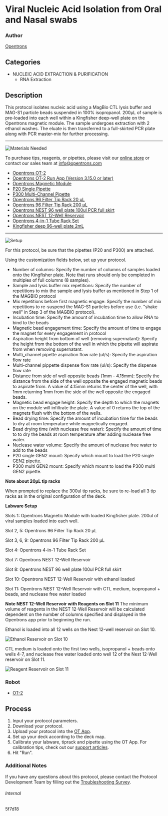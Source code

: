 # Viral Nucleic Acid Isolation from Oral and Nasal swabs

### Author
[Opentrons](https://opentrons.com/)

## Categories
* NUCLEIC ACID EXTRACTION & PURIFICATION
	* RNA Extraction

## Description
This protocol isolates nucleic acid using a MagBio CTL lysis buffer and MAG-S1 particle beads suspended in 100% isopropanol. 200µL of sample is pre-loaded into each well within a Kingfisher deep-well plate on the Opentrons magnetic module. The sample undergoes extraction with 2 ethanol washes. The eluate is then transferred to a full-skirted PCR plate along with PCR master-mix for further processing.

---
![Materials Needed](https://s3.amazonaws.com/opentrons-protocol-library-website/custom-README-images/001-General+Headings/materials.png)

To purchase tips, reagents, or pipettes, please visit our [online store](https://shop.opentrons.com/) or contact our sales team at [info@opentrons.com](mailto:info@opentrons.com)

* [Opentrons OT-2](https://shop.opentrons.com/collections/ot-2-robot/products/ot-2)
* [Opentrons OT-2 Run App (Version 3.15.0 or later)](https://opentrons.com/ot-app/)
* [Opentrons Magnetic Module](https://opentrons.com/modules/)
* [P20 Single Pipette](https://shop.opentrons.com/collections/ot-2-robot/products/single-channel-electronic-pipette)
* [P300 Multi-Channel Pipette](https://shop.opentrons.com/collections/ot-2-robot/products/8-channel-electronic-pipette)
* [Opentrons 96 Filter Tip Rack 20 µL](https://labware.opentrons.com/opentrons_96_filtertiprack_20ul?category=tipRack)
* [Opentrons 96 Filter Tip Rack 200 µL](https://labware.opentrons.com/opentrons_96_filtertiprack_200ul?category=tipRack)
* [Opentrons NEST 96 well plate 100ul PCR full skirt](https://labware.opentrons.com/?category=wellPlate)
* [Opentrons NEST 12-Well Reservoir](https://shop.opentrons.com/collections/reservoirs/products/nest-12-well-reservoir-15-ml)
* [Opentrons 4-in-1 Tube Rack Set](https://shop.opentrons.com/collections/racks-and-adapters/products/tube-rack-set-1)
* [Kingfisher deep 96-well plate 2mL](https://www.thermofisher.com/order/catalog/product/95040450?ICID=search-product#/95040450?ICID=search-product)



---
![Setup](https://s3.amazonaws.com/opentrons-protocol-library-website/custom-README-images/001-General+Headings/Setup.png)

For this protocol, be sure that the pipettes (P20 and P300) are attached.

Using the customization fields below, set up your protocol.
* Number of columns: Specify the number of columns of samples loaded onto the Kingfisher plate. Note that runs should only be completed in multiples of full columns (8 samples).
* Sample and lysis buffer mix repetitions: Specify the number of repetitions to mix the sample and lysis buffer as mentioned in Step 1 of the MAGBIO protocol
* Mix repetitions before first magnetic engage: Specify the number of mix repetitions to re-suspend the MAG-S1 particles before use (i.e. "shake well" in Step 3 of the MAGBIO protocol).
* Incubation time: Specify the amount of incubation time to allow RNA to bind to the beads
* Magnetic bead engagement time: Specify the amount of time to engage the magnet for every engagement in protocol
* Aspiration height from bottom of well (removing supernatant): Specify the height from the bottom of the well in which the pipette will aspirate from when removing supernatant.
* Multi_channel pipette aspiration flow rate (ul/s): Specify the aspiration flow rate
* Multi-channel pippette dispense flow rate (ul/s): Specify the dispense flow rate
* Distance from side of well opposite beads (1mm - 4.15mm): Specify the distance from the side of the well opposite the engaged magnetic beads to aspirate from. A value of 4.15mm returns the center of the well, with 1mm returning 1mm from the side of the well opposite the engaged beads.
* Magnetic bead engage height: Specify the depth to which the magnets on the module will infiltrate the plate. A value of 0 returns the top of the magnets flush with the bottom of the wells.
* Bead drying time: Specify the amount of incubation time for the beads to dry at room temperature while magnetically engaged.
* Bead drying time (with nuclease free water): Specify the amount of time to to dry the beads at room temperature after adding nuclease free water.
* Nuclease water volume: Specify the amount of nuclease free water to add to the beads
* P20 single GEN2 mount: Specify which mount to load the P20 single GEN2 pipette.
* P300 multi GEN2 mount: Specify which mount to load the P300 multi GEN2 pipette.

**Note about 20µL tip racks**

When prompted to replace the 300ul tip racks, be sure to re-load all 3 tip racks as in the original configuration of the deck.

**Labware Setup**

Slots 1: Opentrons Magnetic Module with loaded Kingfisher plate. 200ul of viral samples loaded into each well.

Slot 2, 5: Opentrons 96 Filter Tip Rack 20 µL

Slot 3, 6, 9: Opentrons 96 Filter Tip Rack 200 µL

Slot 4: Opentrons 4-in-1 Tube Rack Set

Slot 7: Opentrons NEST 12-Well Reservoir

Slot 8: Opentrons NEST 96 well plate 100ul PCR full skirt

Slot 10: Opentrons NEST 12-Well Reservoir with ethanol loaded

Slot 11: Opentrons NEST 12-Well Reservoir with CTL medium, isopropanol + beads, and nuclease free water loaded

**Note NEST 12-Well Reservoir with Reagents on Slot 11**
The minimum volume of reagents in the NEST 12-Well Reservoir will be calculated dependent on the number of columns specified and displayed in the Opentrons app prior to beginning the run.  

Ethanol is loaded into all 12 wells on the Nest 12-well reservoir on Slot 10.

![Ethanol Reservoir on Slot 10](https://opentrons-protocol-library-website.s3.amazonaws.com/custom-README-images/5f7d18/genophyl2protocol2readme2ethanol.png)

CTL medium is loaded onto the first two wells, isopropanol + beads onto wells 4-7, and nuclease free water loaded onto well 12 of the Nest 12-Well reservoir on Slot 11.

![Reagent Reservoir on Slot 11](https://opentrons-protocol-library-website.s3.amazonaws.com/custom-README-images/5f7d18/genophyl+protocol+readme.png)


### Robot
* [OT-2](https://opentrons.com/ot-2)

## Process

1. Input your protocol parameters.
2. Download your protocol.
3. Upload your protocol into the [OT App](https://opentrons.com/ot-app).
4. Set up your deck according to the deck map.
5. Calibrate your labware, tiprack and pipette using the OT App. For calibration tips, check out our [support articles](https://support.opentrons.com/en/collections/1559720-guide-for-getting-started-with-the-ot-2).
6. Hit "Run".

### Additional Notes
If you have any questions about this protocol, please contact the Protocol Development Team by filling out the [Troubleshooting Survey](https://protocol-troubleshooting.paperform.co/).

###### Internal
5f7d18
